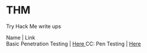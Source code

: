 # THM
Try Hack Me write ups

Name |  Link  
Basic Penetration Testing | [Here ](https://github.com/Micro0x00/THM/blob/main/Basic%20Pentesting/Basic%20Pentesting.md)
CC: Pen Testing | [Here](https://github.com/Micro0x00/THM/blob/main/CC:%20Pen%20Testing/readme.md)
